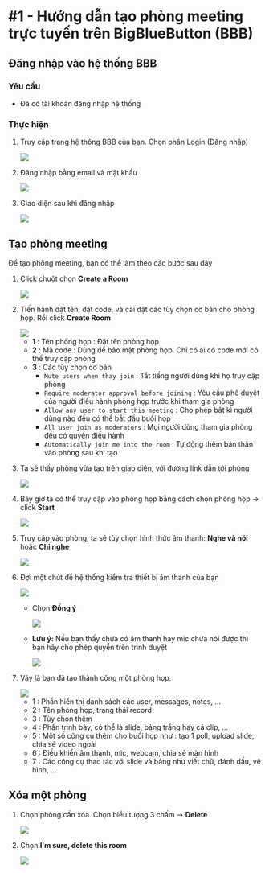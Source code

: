 # #1 - Hướng dẫn tạo phòng meeting trực tuyến trên BigBlueButton (BBB)

## Đăng nhập vào hệ thống BBB
### Yêu cầu
- Đã có tài khoản đăng nhập hệ thống

### Thực hiện

1. Truy cập trang hệ thống BBB của bạn. Chọn phần Login (Đăng nhập)

    <img src="..\images\Screenshot_1.png">

2. Đăng nhập bằng email và mật khẩu

    <img src="..\images\Screenshot_2.png">

3. Giao diện sau khi đăng nhập

    <img src="..\images\Screenshot_3.png">

## Tạo phòng meeting
Để tạo phòng meeting, bạn có thể làm theo các bước sau đây

1. Click chuột chọn **Create a Room**

    <img src="..\images\Screenshot_4.png">

2. Tiến hành đặt tên, đặt code, và cài đặt các tùy chọn cơ bản cho phòng họp. Rồi click **Create Room**

    <img src="..\images\Screenshot_5.png">

    - **1** : Tên phòng họp : Đặt tên phòng họp
    - **2** : Mã code : Dùng để bảo mật phòng họp. Chỉ có ai có code mới có thể truy cập phòng
    - **3** : Các tùy chọn cơ bản
        - `Mute users when thay join` : Tắt tiếng người dùng khi họ truy cập phòng
        - `Require moderator approval before joining` : Yêu cầu phê duyệt của người điều hành phòng họp trước khi tham gia phòng
        - `Allow any user to start this meeting` : Cho phép bất kì người dùng nào đều có thể bắt đầu buổi họp
        - `All user join as moderators` : Mọi người dùng tham gia phòng đều có quyền điều hành
        - `Automatically join me into the room` : Tự động thêm bản thân vào phòng sau khi tạo

3. Ta sẽ thấy phòng vừa tạo trên giao diện, với đường link dẫn tới phòng

    <img src="..\images\Screenshot_6.png">

4. Bây giờ ta có thể truy cập vào phòng họp bằng cách chọn phòng họp -> click **Start**

    <img src="..\images\Screenshot_7.png">

5. Truy cập vào phòng, ta sẽ tùy chọn hình thức âm thanh: **Nghe và nói** hoặc **Chỉ nghe**

    <img src="..\images\Screenshot_8.png">

6. Đợi một chút để hệ thống kiểm tra thiết bị âm thanh của bạn

    <img src="..\images\Screenshot_9.png">

    - Chọn **Đồng ý**

        <img src="..\images\Screenshot_10.png">

    - **Lưu ý:** Nếu bạn thấy chưa có âm thanh hay mic chưa nói được thì bạn hãy cho phép quyền trên trình duyệt

        <img src="..\images\Screenshot_11.png">

7. Vậy là bạn đã tạo thành công một phòng họp.

    <img src="..\images\Screenshot_12.png">

    - 1 : Phần hiển thị danh sách các user, messages, notes, ...
    - 2 : Tên phòng họp, trạng thái record
    - 3 : Tùy chọn thêm
    - 4 : Phần trình bày, có thể là slide, bảng trắng hay cả clip, ...
    - 5 : Một số công cụ thêm cho buổi họp như : tạo 1 poll, upload slide, chia sẻ video ngoài
    - 6 : Điều khiển âm thanh, mic, webcam, chia sẻ màn hình
    - 7 : Các công cụ thao tác với slide và bảng như viết chữ, đánh dấu, vẽ hình, ...

## Xóa một phòng 
1. Chọn phòng cần xóa. Chọn biểu tượng 3 chấm -> **Delete**

    <img src="..\images\Screenshot_54.png">

2. Chọn **I'm sure, delete this room**

    <img src="..\images\Screenshot_55.png">